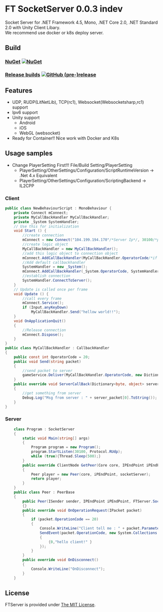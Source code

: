 # FT SocketServer 0.0.3 indev
Socket Server for .NET Framework 4.5, Mono, .NET Core 2.0, .NET Standard 2.0 with Unity Client Libary.  
We recommend use docker or k8s deploy server.

## Build

### [NuGet](https://www.nuget.org/packages/FTServer/) [![NuGet](https://img.shields.io/nuget/v/FTServer.svg)](https://www.nuget.org/packages/FTServer/) 

### [Release builds](https://github.com/frank12001/Socket-Server/releases) [![GitHub (pre-)release](https://img.shields.io/github/release/frank12001/Socket-Server/all.svg)](https://github.com/frank12001/Socket-Server/releases)
## Features
* UDP, RUDP(LitNetLib), TCP(rc1), Websocket(Websocketsharp,rc1) support
* Ipv6 support
* Unity support
  * Android
  * iOS
  * WebGL (websocket)
* Ready for Container!! Nice work with Docker and K8s

## Usage samples
* Change PlayerSetting First!!!  File/Build Setting/PlayerSetting
  * PlayerSetting/OtherSettings/Configuration/ScriptRuntimeVersion -> .Net 4.x Equivalent  
  * PlayerSetting/OtherSettings/Configuration/ScriptingBackend     -> IL2CPP
### Client
```csharp
public class NewBehaviourScript : MonoBehaviour {
    private Connect mConnect;
    private MyCallBackHandler MyCallBackHandler;
    private _System SystemHandler;
    // Use this for initialization
    void Start () {
        //create connection
        mConnect = new Connect("104.199.194.170"/*Server Ip*/, 30100/*port*/, NetworkProtocol.RUDP);
        //create logic object
        MyCallBackHandler = new MyCallBackHandler();    
        //add this logic object to connection object
        mConnect.AddCallBackHandler(MyCallBackHandler.OperatorCode/*if server send packet which code is 20. this obj is going to handler it.*/, MyCallBackHandler);
        //Add default callbackhandler
        SystemHandler = new _System();
        mConnect.AddCallBackHandler(_System.OperatorCode, SystemHandler);
        //establish connection
        SystemHandler.ConnectToServer();
    }
    // Update is called once per frame
    void Update () {
        //call every frame
        mConnect.Service();
        if (Input.anyKeyDown)
            MyCallBackHandler.Send("hellow world!!");
    }
    void OnApplicationQuit()
    {
        //Release connection
        mConnect.Dispose();    
    }
}
public class MyCallBackHandler : CallbackHandler
{
    public const int OperatorCode = 20;
    public void Send(string packet)
    {
        //send packet to server
        gameService.Deliver(MyCallBackHandler.OperatorCode, new Dictionary<byte, object>(){ {0,packet }});
    }
    public override void ServerCallBack(Dictionary<byte, object> server_packet)
    {
        //get something from server
        Debug.Log("Msg from server : " + server_packet[0].ToString());     
    }
}

```
### Server
```csharp
    class Program : SocketServer
    {
        static void Main(string[] args)
        {
            Program program = new Program();
            program.StartListen(30100, Protocol.RUdp);
            while (true){Thread.Sleep(500);}
        }
        public override ClientNode GetPeer(Core core, IPEndPoint iPEndPoint, SocketServer socketServer)
        {
            Peer player = new Peer(core, iPEndPoint, socketServer);
            return player;
        }
    }
    public class Peer : PeerBase
    {
        public Peer(ISender sender, IPEndPoint iPEndPoint, FTServer.SocketServer socketServer) : base(sender, iPEndPoint, socketServer)
        {}
        public override void OnOperationRequest(IPacket packet)
        {
            if (packet.OperationCode == 20)
            {
                Console.WriteLine("Client tell me : " + packet.Parameters[0].ToString());
                SendEvent(packet.OperationCode, new System.Collections.Generic.Dictionary<byte, object>()
                {
                    {0,"hello client!" }
                });
            }
        }
        public override void OnDisconnect()
        {
            Console.WriteLine("OnDisconnect");
        }
    }
```

## License ##

FTServer is provided under [The MIT License](https://github.com/frank12001/Socket-Server/blob/master/LICENSE.txt).
